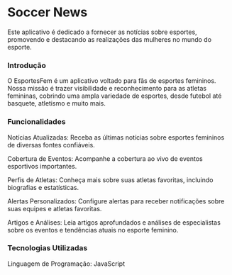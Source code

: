 # Soccer News

Este aplicativo é dedicado a fornecer as notícias sobre esportes, promovendo e destacando as realizações das mulheres no mundo do esporte.

### Introdução
O EsportesFem é um aplicativo voltado para fãs de esportes femininos. Nossa missão é trazer visibilidade e reconhecimento para as atletas femininas, cobrindo uma ampla variedade de esportes, desde futebol até basquete, atletismo e muito mais.

### Funcionalidades
Notícias Atualizadas: Receba as últimas notícias sobre esportes femininos de diversas fontes confiáveis.

Cobertura de Eventos: Acompanhe a cobertura ao vivo de eventos esportivos importantes.

Perfis de Atletas: Conheça mais sobre suas atletas favoritas, incluindo biografias e estatísticas.

Alertas Personalizados: Configure alertas para receber notificações sobre suas equipes e atletas favoritas.

Artigos e Análises: Leia artigos aprofundados e análises de especialistas sobre os eventos e tendências atuais no esporte feminino.

### Tecnologias Utilizadas
Linguagem de Programação: JavaScript
